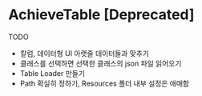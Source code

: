 # AchieveTable [Deprecated]


TODO
- 칼럼, 데이터형 UI 아랫줄 데이터들과 맞추기
- 클래스를 선택하면 선택한 클래스의 json 파일 읽어오기
- Table Loader 만들기
- Path 확실히 정하기, Resources 폴더 내부 설정은 애매함
